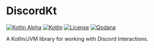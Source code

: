 # DiscordKt

[![Kotlin Alpha](https://kotl.in/badges/alpha.svg)](https://kotlinlang.org/docs/components-stability.html)
[![Kotlin](https://img.shields.io/badge/kotlin-1.8.0-blue.svg?logo=kotlin)](http://kotlinlang.org)
[![License](https://img.shields.io/github/license/TempestProject/Tempest)](https://www.gnu.org/licenses/agpl-3.0.en.html)
[![Qodana](https://github.com/TempestProject/Tempest/actions/workflows/code_quality.yml/badge.svg)](https://github.com/drakon64/Tempest/actions/workflows/code_quality.yml)

A Kotlin/JVM library for working with Discord Interactions.
